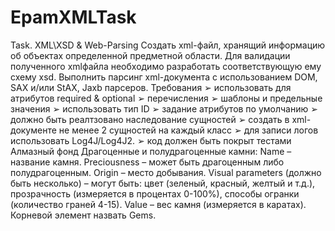 # EpamXMLTask

Task. XML\XSD & Web-Parsing Cоздать xml-файл, хранящий информацию об объектах определенной предметной области. Для валидации полученного xmlфайла необходимо разработать соответствующую ему схему xsd. Выполнить парсинг xml-документа с использованием DOM, SAX и/или StAX, Jaxb парсеров. 
Требования 
➢ использовать для атрибутов required & optional
 ➢ перечисления
➢ шаблоны и предельные значения
 ➢ использовать тип ID
 ➢ задание атрибутов по умолчанию 
➢ должно быть реалтзовано наследование сущностей 
➢ создать в xml-документе не менее 2 сущностей на каждый класс
 ➢ для записи логов использовать Log4J/Log4J2. 
➢ код должен быть покрыт тестами 
Алмазный фонд 
Драгоценные и полудрагоценные камни: 
Name – название камня. Preciousness – может быть драгоценным либо полудрагоценным. Origin – место добывания. Visual parameters (должно быть несколько) – могут быть: цвет (зеленый, красный, желтый и т.д.), прозрачность (измеряется в процентах 0-100%), способы огранки (количество граней 4-15). Value – вес камня (измеряется в каратах). Корневой элемент назвать Gems. 
